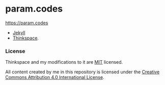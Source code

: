 # param.codes

https://param.codes

- [Jekyll](https://jekyllrb.com/)
- [Thinkspace](https://github.com/heiswayi/thinkspace).

### License

Thinkspace and my modifications to it are [MIT](LICENSE.md) licensed.

All content created by me in this repository is licensed under the
[Creative Commons Attribution 4.0 International License](https://creativecommons.org/licenses/by/4.0/).
